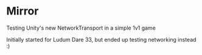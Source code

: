 # Mirror
Testing Unity's new NetworkTransport in a simple 1v1 game

Initially started for Ludum Dare 33, but ended up testing networking instead :)
